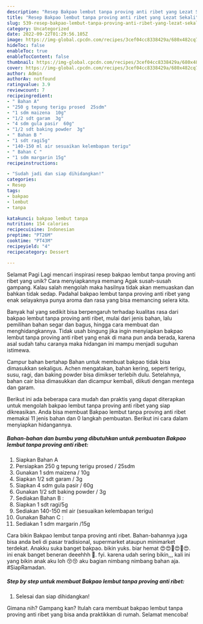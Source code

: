 ```yaml
---
description: "Resep Bakpao lembut tanpa proving anti ribet yang Lezat Sekali"
title: "Resep Bakpao lembut tanpa proving anti ribet yang Lezat Sekali"
slug: 539-resep-bakpao-lembut-tanpa-proving-anti-ribet-yang-lezat-sekali
category: Uncategorized
date: 2022-09-22T01:29:56.105Z
image: https://img-global.cpcdn.com/recipes/3cef04cc8338429a/680x482cq70/bakpao-lembut-tanpa-proving-anti-ribet-foto-resep-utama.jpg
hideToc: false
enableToc: true
enableTocContent: false
thumbnail: https://img-global.cpcdn.com/recipes/3cef04cc8338429a/680x482cq70/bakpao-lembut-tanpa-proving-anti-ribet-foto-resep-utama.jpg
cover: https://img-global.cpcdn.com/recipes/3cef04cc8338429a/680x482cq70/bakpao-lembut-tanpa-proving-anti-ribet-foto-resep-utama.jpg
author: Admin
authorAv: notfound
ratingvalue: 3.9
reviewcount: 7
recipeingredient:
- " Bahan A"
- "250 g tepung terigu prosed  25sdm"
- "1 sdm maizena  10g"
- "1/2 sdt garam  3g"
- "4 sdm gula pasir  60g"
- "1/2 sdt baking powder  3g"
- " Bahan B "
- "1 sdt ragi5g"
- "140-150 ml air sesuaikan kelembapan terigu"
- " Bahan C "
- "1 sdm margarin 15g"
recipeinstructions:

- "Sudah jadi dan siap dihidangkan!"
categories:
- Resep
tags:
- bakpao
- lembut
- tanpa

katakunci: bakpao lembut tanpa 
nutrition: 154 calories
recipecuisine: Indonesian
preptime: "PT26M"
cooktime: "PT43M"
recipeyield: "4"
recipecategory: Dessert

---
```



Selamat Pagi Lagi mencari inspirasi resep bakpao lembut tanpa proving anti ribet yang unik? Cara menyiapkannya memang Agak susah-susah gampang. Kalau salah mengolah maka hasilnya tidak akan memuaskan dan bahkan tidak sedap. Padahal bakpao lembut tanpa proving anti ribet yang enak selayaknya punya aroma dan rasa yang bisa memancing selera kita.


Banyak hal yang sedikit bisa berpengaruh terhadap kualitas rasa dari bakpao lembut tanpa proving anti ribet, mulai dari jenis bahan, lalu pemilihan bahan segar dan bagus, hingga cara membuat dan menghidangkannya. Tidak usah bingung jika ingin menyiapkan bakpao lembut tanpa proving anti ribet yang enak di mana pun anda berada, karena asal sudah tahu caranya maka hidangan ini mampu menjadi suguhan istimewa.

Campur bahan bertahap Bahan untuk membuat bakpao tidak bisa dimasukkan sekaligus. Achen mengatakan, bahan kering, seperti terigu, susu, ragi, dan baking powder bisa dimikser terlebih dulu. Setelahnya, bahan cair bisa dimasukkan dan dicampur kembali, diikuti dengan mentega dan garam.


Berikut ini ada beberapa cara mudah dan praktis yang dapat diterapkan untuk mengolah bakpao lembut tanpa proving anti ribet yang siap dikreasikan. Anda bisa membuat Bakpao lembut tanpa proving anti ribet memakai 11 jenis bahan dan 0 langkah pembuatan. Berikut ini cara dalam menyiapkan hidangannya.

<!--inarticleads1-->

##### Bahan-bahan dan bumbu yang dibutuhkan untuk pembuatan Bakpao lembut tanpa proving anti ribet:

1. Siapkan  Bahan A
1. Persiapkan 250 g tepung terigu prosed / 25sdm
1. Gunakan 1 sdm maizena / 10g
1. Siapkan 1/2 sdt garam / 3g
1. Siapkan 4 sdm gula pasir / 60g
1. Gunakan 1/2 sdt baking powder / 3g
1. Sediakan  Bahan B :
1. Siapkan 1 sdt ragi/5g
1. Sediakan 140-150 ml air (sesuaikan kelembapan terigu)
1. Gunakan  Bahan C :
1. Sediakan 1 sdm margarin /15g


Cara bikin Bakpao lembut tanpa proving anti ribet. Bahan-bahannya juga bisa anda beli di pasar tradisional, supermarket ataupun minimarket terdekat. Anakku suka banget bakpao. bikin yuks. biar hemat 😍😍🥰😍🥰😍. ini enak banget beneran deeehhh 🥰. fyi. karena udah sering bikin,,, kali ini yang bikin anak aku loh 😚😚 aku bagian nimbang nimbang bahan aja. #SiapRamadan. 

<!--inarticleads2-->

##### Step by step untuk membuat Bakpao lembut tanpa proving anti ribet:


1. Selesai dan siap dihidangkan!



Gimana nih? Gampang kan? Itulah cara membuat bakpao lembut tanpa proving anti ribet yang bisa anda praktikkan di rumah. Selamat mencoba!
